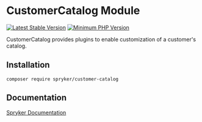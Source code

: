 # CustomerCatalog Module
[![Latest Stable Version](https://poser.pugx.org/spryker/customer-catalog/v/stable.svg)](https://packagist.org/packages/spryker/customer-catalog)
[![Minimum PHP Version](https://img.shields.io/badge/php-%3E%3D%208.2-8892BF.svg)](https://php.net/)

CustomerCatalog provides plugins to enable customization of a customer's catalog.

## Installation

```
composer require spryker/customer-catalog
```

## Documentation

[Spryker Documentation](https://docs.spryker.com)
